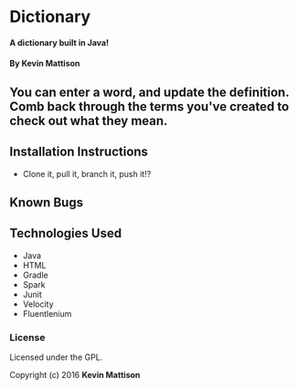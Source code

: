 # Dictionary

#### A dictionary built in Java!

#### By Kevin Mattison

## You can enter a word, and update the definition. Comb back through the terms you've created to check out what they mean.

## Installation Instructions
* Clone it, pull it, branch it, push it!?

## Known Bugs


## Technologies Used

* Java
* HTML
* Gradle
* Spark
* Junit
* Velocity
* Fluentlenium

### License

Licensed under the GPL.

Copyright (c) 2016 **Kevin Mattison**
